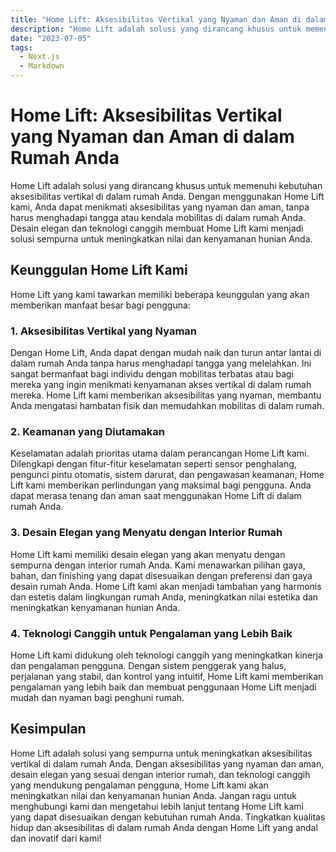 ```yaml
---
title: "Home Lift: Aksesibilitas Vertikal yang Nyaman dan Aman di dalam Rumah Anda"
description: "Home Lift adalah solusi yang dirancang khusus untuk memenuhi kebutuhan aksesibilitas vertikal di dalam rumah Anda. Dengan menggunakan Home Lift kami, Anda dapat menikmati aksesibilitas yang nyaman dan aman, tanpa harus menghadapi tangga atau kendala mobilitas di dalam rumah Anda. "
date: "2023-07-05"
tags:
  - Next.js
  - Markdown
---
```


# Home Lift: Aksesibilitas Vertikal yang Nyaman dan Aman di dalam Rumah Anda

Home Lift adalah solusi yang dirancang khusus untuk memenuhi kebutuhan aksesibilitas vertikal di dalam rumah Anda. Dengan menggunakan Home Lift kami, Anda dapat menikmati aksesibilitas yang nyaman dan aman, tanpa harus menghadapi tangga atau kendala mobilitas di dalam rumah Anda. Desain elegan dan teknologi canggih membuat Home Lift kami menjadi solusi sempurna untuk meningkatkan nilai dan kenyamanan hunian Anda.

## Keunggulan Home Lift Kami

Home Lift yang kami tawarkan memiliki beberapa keunggulan yang akan memberikan manfaat besar bagi pengguna:

### 1. Aksesibilitas Vertikal yang Nyaman

Dengan Home Lift, Anda dapat dengan mudah naik dan turun antar lantai di dalam rumah Anda tanpa harus menghadapi tangga yang melelahkan. Ini sangat bermanfaat bagi individu dengan mobilitas terbatas atau bagi mereka yang ingin menikmati kenyamanan akses vertikal di dalam rumah mereka. Home Lift kami memberikan aksesibilitas yang nyaman, membantu Anda mengatasi hambatan fisik dan memudahkan mobilitas di dalam rumah.

### 2. Keamanan yang Diutamakan

Keselamatan adalah prioritas utama dalam perancangan Home Lift kami. Dilengkapi dengan fitur-fitur keselamatan seperti sensor penghalang, pengunci pintu otomatis, sistem darurat, dan pengawasan keamanan, Home Lift kami memberikan perlindungan yang maksimal bagi pengguna. Anda dapat merasa tenang dan aman saat menggunakan Home Lift di dalam rumah Anda.

### 3. Desain Elegan yang Menyatu dengan Interior Rumah

Home Lift kami memiliki desain elegan yang akan menyatu dengan sempurna dengan interior rumah Anda. Kami menawarkan pilihan gaya, bahan, dan finishing yang dapat disesuaikan dengan preferensi dan gaya desain rumah Anda. Home Lift kami akan menjadi tambahan yang harmonis dan estetis dalam lingkungan rumah Anda, meningkatkan nilai estetika dan meningkatkan kenyamanan hunian Anda.

### 4. Teknologi Canggih untuk Pengalaman yang Lebih Baik

Home Lift kami didukung oleh teknologi canggih yang meningkatkan kinerja dan pengalaman pengguna. Dengan sistem penggerak yang halus, perjalanan yang stabil, dan kontrol yang intuitif, Home Lift kami memberikan pengalaman yang lebih baik dan membuat penggunaan Home Lift menjadi mudah dan nyaman bagi penghuni rumah.

## Kesimpulan

Home Lift adalah solusi yang sempurna untuk meningkatkan aksesibilitas vertikal di dalam rumah Anda. Dengan aksesibilitas yang nyaman dan aman, desain elegan yang sesuai dengan interior rumah, dan teknologi canggih yang mendukung pengalaman pengguna, Home Lift kami akan meningkatkan nilai dan kenyamanan hunian Anda. Jangan ragu untuk menghubungi kami dan mengetahui lebih lanjut tentang Home Lift kami yang dapat disesuaikan dengan kebutuhan rumah Anda. Tingkatkan kualitas hidup dan aksesibilitas di dalam rumah Anda dengan Home Lift yang andal dan inovatif dari kami!
